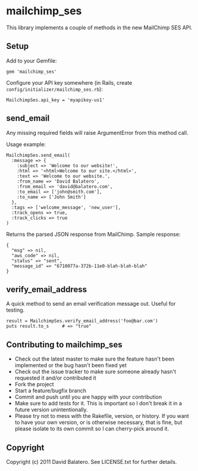 mailchimp_ses
=============

This library implements a couple of methods in the new MailChimp SES API.

Setup
-----
Add to your Gemfile:

    gem 'mailchimp_ses'

Configure your API key somewhere (in Rails, create `config/initializer/mailchimp_ses.rb`):

    MailchimpSes.api_key = 'myapikey-us1'

send_email
----------

Any missing required fields will raise ArgumentError from this method call.

Usage example:

    MailchimpSes.send_email(
      :message => {
        :subject => 'Welcome to our website!',
        :html => '<html>Welcome to our site.</html>',
        :text => 'Welcome to our website.',
        :from_name => 'David Balatero',
        :from_email => 'david@balatero.com',
        :to_email => ['john@smith.com'],
        :to_name => ['John Smith']
      },
      :tags => ['welcome_message', 'new_user'],
      :track_opens => true,
      :track_clicks => true
    )

Returns the parsed JSON response from MailChimp. Sample response:

    { 
      "msg" => nil,
      "aws_code" => nil,
      "status" => "sent",
      "message_id" => "6710077a-372b-11e0-blah-blah-blah"
    }
    
verify_email_address
--------------------

A quick method to send an email verification message out. Useful for testing.

    result = MailchimpSes.verify_email_address('foo@bar.com')
    puts result.to_s     # => "true"

Contributing to mailchimp_ses
-----------------------------
 
* Check out the latest master to make sure the feature hasn't been implemented or the bug hasn't been fixed yet
* Check out the issue tracker to make sure someone already hasn't requested it and/or contributed it
* Fork the project
* Start a feature/bugfix branch
* Commit and push until you are happy with your contribution
* Make sure to add tests for it. This is important so I don't break it in a future version unintentionally.
* Please try not to mess with the Rakefile, version, or history. If you want to have your own version, or is otherwise necessary, that is fine, but please isolate to its own commit so I can cherry-pick around it.

Copyright
---------

Copyright (c) 2011 David Balatero. See LICENSE.txt for
further details.

